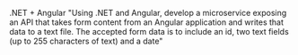 
.NET + Angular  "Using .NET and Angular, develop a microservice exposing an API that takes form content from an Angular application and writes that data to a text file. The accepted form data is to include an id, two text fields (up to 255 characters of text) and a date"
